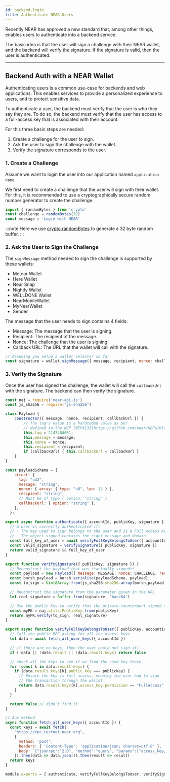 ```yaml
---
id: backend-login
title: Authenticate NEAR Users 
---
```

Recently NEAR has approved a new standard that, among other things, enables users to authenticate into a backend service.

The basic idea is that the user will sign a challenge with their NEAR wallet, and the backend will verify the signature. If the signature is valid, then the user is authenticated.

---

## Backend Auth with a NEAR Wallet
Authenticating users is a common use-case for backends and web applications. This enables services to provide a personalized experience to users, and to protect sensitive data.

To authenticate a user, the backend must verify that the user is who they say they are. To do so, the backend must verify that the user has access to a full-access key that is associated with their account.

For this three basic steps are needed:

1. Create a challenge for the user to sign.
2. Ask the user to sign the challenge with the wallet.
3. Verify the signature corresponds to the user.

### 1.  Create a Challenge
Assume we want to login the user into our application named `application-name`.

We first need to create a challenge that the user will sign with their wallet. For this, it is recommended to use a cryptographically secure random number generator to create the challenge.

```js
import { randomBytes } from 'crypto'
const challenge = randomBytes(32)
const message = 'Login with NEAR'
```

:::note
Here we use [crypto.randomBytes](https://nodejs.org/api/crypto.html#crypto_crypto_randombytes_size_callback) to generate a 32 byte random buffer.
:::

### 2. Ask the User to Sign the Challenge
The `signMessage` method needed to sign the challenge is supported by these wallets:
- Meteor Wallet
- Here Wallet
- Near Snap
- Nightly Wallet
- WELLDONE Wallet
- NearMobileWallet
- MyNearWallet
- Sender


The message that the user needs to sign contains 4 fields:
- Message: The message that the user is signing.
- Recipient: The recipient of the message.
- Nonce: The challenge that the user is signing.
- Callback URL: The URL that the wallet will call with the signature.

```js
// Assuming you setup a wallet selector so far
const signature = wallet.signMessage({ message, recipient, nonce: challenge, callbackUrl: <server-auth-url> })
```

### 3. Verify the Signature
Once the user has signed the challenge, the wallet will call the `callbackUrl` with the signature. The backend can then verify the signature.

```js
const naj = require('near-api-js')
const js_sha256 = require("js-sha256")

class Payload {
    constructor({ message, nonce, recipient, callbackUrl }) {
        // The tag's value is a hardcoded value as per
        // defined in the NEP [NEP413](https://github.com/near/NEPs/blob/master/neps/nep-0413.md)
        this.tag = 2147484061;
        this.message = message;
        this.nonce = nonce;
        this.recipient = recipient;
        if (callbackUrl) { this.callbackUrl = callbackUrl }
    }
}

const payloadSchema = {
    struct: {
      tag: "u32",
      message: "string",
      nonce: { array: { type: "u8", len: 32 } },
      recipient: "string",
      // Must be of type { option: "string" }
      callbackUrl: { option: "string" },
    },
  };

export async function authenticate({ accountId, publicKey, signature }) {
  // A user is correctly authenticated if:
  // - The key used to sign belongs to the user and is a Full Access Key
  // - The object signed contains the right message and domain
  const full_key_of_user = await verifyFullKeyBelongsToUser({ accountId, publicKey })
  const valid_signature = verifySignature({ publicKey, signature })
  return valid_signature && full_key_of_user
}

export function verifySignature({ publicKey, signature }) {
  // Reconstruct the payload that was **actually signed**
  const payload = new Payload({ message: MESSAGE, nonce: CHALLENGE, recipient: APP, callbackUrl: cURL });
  const borsh_payload = borsh.serialize(payloadSchema, payload);
  const to_sign = Uint8Array.from(js_sha256.sha256.array(borsh_payload))

  // Reconstruct the signature from the parameter given in the URL
  let real_signature = Buffer.from(signature, 'base64')

  // Use the public Key to verify that the private-counterpart signed the message
  const myPK = naj.utils.PublicKey.from(publicKey)
  return myPK.verify(to_sign, real_signature)
}

export async function verifyFullKeyBelongsToUser({ publicKey, accountId }) {
  // Call the public RPC asking for all the users' keys
  let data = await fetch_all_user_keys({ accountId })

  // if there are no keys, then the user could not sign it!
  if (!data || !data.result || !data.result.keys) return false

  // check all the keys to see if we find the used_key there
  for (const k in data.result.keys) {
    if (data.result.keys[k].public_key === publicKey) {
      // Ensure the key is full access, meaning the user had to sign
      // the transaction through the wallet
      return data.result.keys[k].access_key.permission == "FullAccess"
    }
  }

  return false // didn't find it
}

// Aux method
async function fetch_all_user_keys({ accountId }) {
  const keys = await fetch(
    "https://rpc.testnet.near.org",
    {
      method: 'post',
      headers: { 'Content-Type': 'application/json; charset=utf-8' },
      body: `{"jsonrpc":"2.0", "method":"query", "params":["access_key/${accountId}", ""], "id":1}`
    }).then(data => data.json()).then(result => result)
  return keys
}

module.exports = { authenticate, verifyFullKeyBelongsToUser, verifySignature };
```

